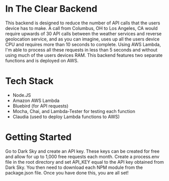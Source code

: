 # In The Clear Backend

This backend is designed to reduce the number of API calls that the users device has to make. A call from Columbus, OH to Los Angeles, CA would require upwards of 30 API calls between the weather services and reverse geolocation service, and as you can imagine, uses up all the users device CPU and requires more than 10 seconds to complete. Using AWS Lambda, I'm able to process all these requests in less than 5 seconds and without using much of the users devices RAM. This backend features two separate functions and is deployed on AWS.

# Tech Stack
- Node.JS
- Amazon AWS Lambda
- Bluebird (for API requests)
- Mocha, Chai, and Lambda-Tester for testing each function
- Claudia (used to deploy Lambda functions to AWS)

# Getting Started
Go to Dark Sky and create an API key. These keys can be created for free and allow for up to 1,000 free requests each month. Create a process.env file in the root directory and set API_KEY equal to the API key obtained from Dark Sky. You then need to download each NPM module from the package.json file. Once you have done this, you are all set!